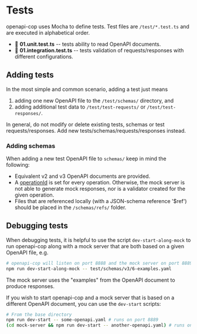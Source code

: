 # Tests

openapi-cop uses Mocha to define tests. Test files are `/test/*.test.ts` and are executed in alphabetical
order.

* 📄 **01.unit.test.ts** -- tests ability to read OpenAPI documents.
* 📄 **01.integration.test.ts** -- tests validation of requests/responses with different configurations.

## Adding tests

In the most simple and common scenario, adding a test just means

1. adding one new OpenAPI file to the `/test/schemas/` directory, and
2. adding additional test data to `/test/test-requests/` or `/test/test-responses/`.

In general, do not modify or delete existing tests, schemas or test requests/responses. Add new
tests/schemas/requests/responses instead.

### Adding schemas

When adding a new test OpenAPI file to `schemas/` keep in mind the following:

* Equivalent v2 and v3 OpenAPI documents are provided.
* A [operationId](https://spec.openapis.org/oas/v3.1.0#operation-object) is set for every operation. Otherwise, the
  mock server is not able to generate mock
  responses, nor is a validator created for the given operation.
* Files that are referenced locally (with a JSON-schema reference '$ref') should be placed in the `/schemas/refs/`
  folder.

## Debugging tests

When debugging tests, it is helpful to use the script `dev-start-along-mock` to run openapi-cop along with a mock server
that are both based on a given OpenAPI file, e.g.

````bash
# openapi-cop will listen on port 8888 and the mock server on port 8889
npm run dev-start-along-mock -- test/schemas/v3/6-examples.yaml
````

The mock server uses the "examples" from the OpenAPI document to produce responses.

If you wish to start openapi-cop and a mock server that is based on a different OpenAPI document, you can use
the `dev-start` scripts:

````bash
# From the base directory
npm run dev-start -- some-openapi.yaml # runs on port 8889
(cd mock-server && npm run dev-start -- another-openapi.yaml) # runs on port 9000
````
